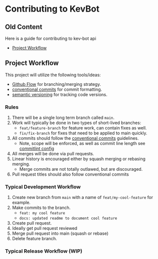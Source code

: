 # Contributing to KevBot

## Old Content

Here is a guide for contributing to kev-bot api

- [Project Workflow](#project-workflow)

## Project Workflow

This project will utilize the following tools/ideas:

- [Github Flow][github-flow] for branching/merging strategy.
- [conventional commits][conventional-commits] for commit formatting.
- [semantic versioning][sem-ver] for tracking code versions.

### Rules

1. There will be a single long term branch called `main`.
2. Work will typically be done in two types of short-lived branches:
   - `feat/feature-branch` for feature work, can contain fixes as well.
   - `fix/fix-branch` for fixes that need to be applied to main quickly.
3. All commits should follow the [conventional commits][conventional-commits] guidelines.
   - Note, scope will be enforced, as well as commit line length see [commitlint config](commitlint.config.js)
4. All merges will be done via pull requests.
5. Linear history is encouraged either by squash merging or rebasing merging.
   - Merge commits are not totally outlawed, but are discouraged.
6. Pull request titles should also follow conventional commits

### Typical Development Workflow

1. Create new branch from `main` with a name of `feat/my-cool-feature` for example.
2. Make commits to the branch.
   - `feat: my cool feature`
   - `docs: updated readme to document cool feature`
3. Create pull request.
4. Ideally get pull request reviewed
5. Merge pull request into main (squash or rebase)
6. Delete feature branch.

### Typical Release Workflow (WIP)

[github-flow]: https://docs.github.com/en/get-started/quickstart/github-flow
[conventional-commits]: https://www.conventionalcommits.org/en/v1.0.0/
[sem-ver]: https://semver.org/

